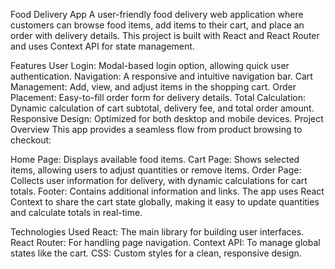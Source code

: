 Food Delivery App
A user-friendly food delivery web application where customers can browse food items, add items to their cart, and place an order with delivery details. This project is built with React and React Router and uses Context API for state management.

Features
User Login: Modal-based login option, allowing quick user authentication.
Navigation: A responsive and intuitive navigation bar.
Cart Management: Add, view, and adjust items in the shopping cart.
Order Placement: Easy-to-fill order form for delivery details.
Total Calculation: Dynamic calculation of cart subtotal, delivery fee, and total order amount.
Responsive Design: Optimized for both desktop and mobile devices.
Project Overview
This app provides a seamless flow from product browsing to checkout:

Home Page: Displays available food items.
Cart Page: Shows selected items, allowing users to adjust quantities or remove items.
Order Page: Collects user information for delivery, with dynamic calculations for cart totals.
Footer: Contains additional information and links.
The app uses React Context to share the cart state globally, making it easy to update quantities and calculate totals in real-time.

Technologies Used
React: The main library for building user interfaces.
React Router: For handling page navigation.
Context API: To manage global states like the cart.
CSS: Custom styles for a clean, responsive design.

